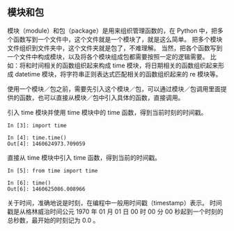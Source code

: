 ## 模块和包 ##
模块（module）和包（package）是用来组织管理函数的，在 Python 中，把多个函数写到一个文件中，这个文件就是一个模块了，就是这么简单。
把多个模块文件组织到文件夹中，这个文件夹就是包了，不难理解。
当然，把各个函数写到一个文件中构成模块，以及将各个模块组成包都需要按照一定的逻辑需要。
比如：将和时间相关的函数组织起来构成 time 模块，将日期相关的函数组织起来形成 datetime 模块，将字符串正则表达式匹配相关的函数组织起来的 re 模块等。

使用一个模块／包之前，需要先引入这个模块／包，可以通过模块／包调用里面提供的函数，也可以直接从模块／包中引入具体的函数，直接调用。

引入 time 模块并使用 time 模块中的 time 函数，得到当前时刻的时间戳。
```
In [3]: import time

In [4]: time.time()
Out[4]: 1460624973.709059
```

直接从 time 模块中引入 time 函数，得到当前的时间戳。
```
In [5]: from time import time

In [6]: time()
Out[6]: 1460625086.008966
```

关于时间，准确地说是时刻，在编程中一般用时间戳（timestamp）表示。
时间戳是从格林威治时间公元 1970 年 01 月 01 日 00 时 00 分 00 秒起到一个时刻的总秒数，最开始的时刻记为 0.0 。
